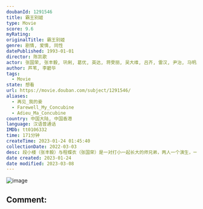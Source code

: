 ```yaml
---
doubanId: 1291546
title: 霸王别姬
type: Movie
score: 9.6
myRating: 
originalTitle: 霸王别姬
genre: 剧情, 爱情, 同性
datePublished: 1993-01-01
director: 陈凯歌
actor: 张国荣, 张丰毅, 巩俐, 葛优, 英达, 蒋雯丽, 吴大维, 吕齐, 雷汉, 尹治, 马明威, 费振翔, 智一桐, 李春, 赵海龙, 李丹, 童弟, 沈慧芬, 黄斐, 徐杰, 黄磊, 冯远征, 杨立新, 方征, 周璞, 隋永清
author: 芦苇, 李碧华
tags:
  - Movie
state: 想看
url: https://movie.douban.com/subject/1291546/
aliases:
  - 再见_我的妾
  - Farewell_My_Concubine
  - Adieu_Ma_Concubine
country: 中国大陆, 中国香港
language: 汉语普通话
IMDb: tt0106332
time: 171分钟
createTime: 2023-01-24 01:45:40
collectionDate: 2022-03-03
desc: 段小楼（张丰毅）与程蝶衣（张国荣）是一对打小一起长大的师兄弟，两人一个演生，一个饰旦，一向配合天衣无缝，尤其一出《霸王别姬》，更是誉满京城，为此，两人约定合演一辈子《霸王别姬》。但两人对戏剧与人生关系...
date created: 2023-01-24
date modified: 2023-03-08
---
```


![image](p2561716440.jpg)

Comment:
---
